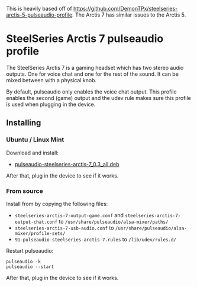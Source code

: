 This is heavily based off of https://github.com/DemonTPx/steelseries-arctis-5-pulseaudio-profile.
The Arctis 7 has similar issues to the Arctis 5.

# SteelSeries Arctis 7 pulseaudio profile

The SteelSeries Arctis 7 is a gaming headset which has two stereo audio outputs. One for voice chat and one for the rest of the sound. It can be mixed between with a physical knob.

By default, pulseaudio only enables the voice chat output. This profile enables the second (game) output and the udev rule makes sure this profile is used when plugging in the device.

## Installing

### Ubuntu / Linux Mint

Download and install:

- [pulseaudio-steelseries-arctis-7_0.3_all.deb](https://github.com/bobbyrward/steelseries-arctis-7-pulseaudio-profile/releases/download/0.3/pulseaudio-steelseries-arctis-7_0.3_all.deb)


After that, plug in the device to see if it works.

### From source

Install from by copying the following files:

- `steelseries-arctis-7-output-game.conf` and `steelseries-arctis-7-output-chat.conf` to `/usr/share/pulseaudio/alsa-mixer/paths/`
- `steelseries-arctis-7-usb-audio.conf` to `/usr/share/pulseaudio/alsa-mixer/profile-sets/`
- `91-pulseaudio-steelseries-arctis-7.rules` to `/lib/udev/rules.d/`

Restart pulseaudio:

    pulseaudio -k
    pulseaudio --start

After that, plug in the device to see if it works.
